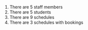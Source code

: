1. There are 5 staff members
2. There are 5 students
3. There are 9 schedules
4. There are 3 schedules with bookings
